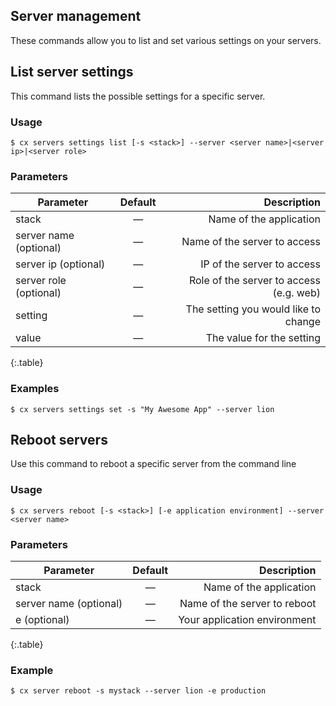 
## Server management

These commands allow you to list and set various settings on your servers.


## List server settings

This command lists the possible settings for a specific server.

### Usage

```shell
$ cx servers settings list [-s <stack>] --server <server name>|<server ip>|<server role>
```


### Parameters

|		Parameter 		   |	Default		|   Description    |
|--|:--:| -:|
|stack 					   |		—		|Name of the application|
|server name (optional) 	   | 	—		| Name of the server to access |
|server ip (optional)	 	   |	—	| IP of the server to access |
|server role (optional)	 	   |	—	| Role of the server to access (e.g. web) |
|setting 	   |	—	| The setting you would like to change |
|value	   |	—	| The value for the setting |
{:.table}


### Examples

```shell
$ cx servers settings set -s "My Awesome App" --server lion
```


## Reboot servers

Use this command to reboot a specific server from the command line


### Usage

```shell
$ cx servers reboot [-s <stack>] [-e application environment] --server <server name> 
```


### Parameters


|		Parameter 		   |	Default		|   Description    |
|--|:--:| ----:|
|stack 					   |		—		|Name of the application |
|server name (optional)    | 	—			| Name of the server to reboot |
|e (optional) 	   		   | 	—			| Your application environment |
{:.table}


### Example

```shell
$ cx server reboot -s mystack --server lion -e production
```
